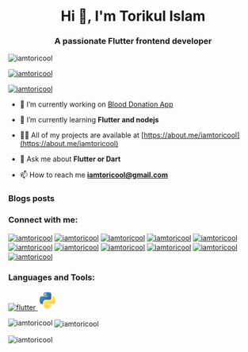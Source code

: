 <h1 align="center">Hi 👋, I'm Torikul Islam</h1>
<h3 align="center">A passionate Flutter frontend developer</h3>

<p align="left"> <img src="https://komarev.com/ghpvc/?username=iamtoricool&label=Profile%20views&color=0e75b6&style=flat" alt="iamtoricool" /> </p>

<p align="left"> <a href="https://github.com/ryo-ma/github-profile-trophy"><img src="https://github-profile-trophy.vercel.app/?username=iamtoricool" alt="iamtoricool" /></a> </p>

<p align="left"> <a href="https://twitter.com/iamtoricool" target="blank"><img src="https://img.shields.io/twitter/follow/iamtoricool?logo=twitter&style=for-the-badge" alt="iamtoricool" /></a> </p>

- 🔭 I’m currently working on [Blood Donation App](https://github.com/iamtoricool/BloodDonationApp)

- 🌱 I’m currently learning **Flutter and nodejs**

- 👨‍💻 All of my projects are available at [https://about.me/iamtoricool](https://about.me/iamtoricool)

- 💬 Ask me about **Flutter or Dart**

- 📫 How to reach me **iamtoricool@gmail.com**

### Blogs posts
<!-- BLOG-POST-LIST:START -->
<!-- BLOG-POST-LIST:END -->

<h3 align="left">Connect with me:</h3>
<p align="left">
<a href="https://codepen.io/iamtoricool" target="blank"><img align="center" src="https://raw.githubusercontent.com/rahuldkjain/github-profile-readme-generator/master/src/images/icons/Social/codepen.svg" alt="iamtoricool" height="30" width="40" /></a>
<a href="https://dev.to/iamtoricool" target="blank"><img align="center" src="https://raw.githubusercontent.com/rahuldkjain/github-profile-readme-generator/master/src/images/icons/Social/devto.svg" alt="iamtoricool" height="30" width="40" /></a>
<a href="https://twitter.com/iamtoricool" target="blank"><img align="center" src="https://raw.githubusercontent.com/rahuldkjain/github-profile-readme-generator/master/src/images/icons/Social/twitter.svg" alt="iamtoricool" height="30" width="40" /></a>
<a href="https://linkedin.com/in/iamtoricool" target="blank"><img align="center" src="https://raw.githubusercontent.com/rahuldkjain/github-profile-readme-generator/master/src/images/icons/Social/linked-in-alt.svg" alt="iamtoricool" height="30" width="40" /></a>
<a href="https://stackoverflow.com/users/iamtoricool" target="blank"><img align="center" src="https://raw.githubusercontent.com/rahuldkjain/github-profile-readme-generator/master/src/images/icons/Social/stack-overflow.svg" alt="iamtoricool" height="30" width="40" /></a>
<a href="https://codesandbox.com/iamtoricool" target="blank"><img align="center" src="https://raw.githubusercontent.com/rahuldkjain/github-profile-readme-generator/master/src/images/icons/Social/codesandbox.svg" alt="iamtoricool" height="30" width="40" /></a>
<a href="https://fb.com/iamtoricool" target="blank"><img align="center" src="https://raw.githubusercontent.com/rahuldkjain/github-profile-readme-generator/master/src/images/icons/Social/facebook.svg" alt="iamtoricool" height="30" width="40" /></a>
<a href="https://instagram.com/iamtoricool" target="blank"><img align="center" src="https://raw.githubusercontent.com/rahuldkjain/github-profile-readme-generator/master/src/images/icons/Social/instagram.svg" alt="iamtoricool" height="30" width="40" /></a>
<a href="https://dribbble.com/iamtoricool" target="blank"><img align="center" src="https://raw.githubusercontent.com/rahuldkjain/github-profile-readme-generator/master/src/images/icons/Social/dribbble.svg" alt="iamtoricool" height="30" width="40" /></a>
<a href="https://www.behance.net/iamtoricool" target="blank"><img align="center" src="https://raw.githubusercontent.com/rahuldkjain/github-profile-readme-generator/master/src/images/icons/Social/behance.svg" alt="iamtoricool" height="30" width="40" /></a>
<a href="https://www.hackerrank.com/iamtoricool" target="blank"><img align="center" src="https://raw.githubusercontent.com/rahuldkjain/github-profile-readme-generator/master/src/images/icons/Social/hackerrank.svg" alt="iamtoricool" height="30" width="40" /></a>
</p>

<h3 align="left">Languages and Tools:</h3>
<p align="left"> <a href="https://flutter.dev" target="_blank" rel="noreferrer"> <img src="https://www.vectorlogo.zone/logos/flutterio/flutterio-icon.svg" alt="flutter" width="40" height="40"/> </a> <a href="https://www.python.org" target="_blank" rel="noreferrer"> <img src="https://raw.githubusercontent.com/devicons/devicon/master/icons/python/python-original.svg" alt="python" width="40" height="40"/> </a> </p>

<p><img align="left" src="https://github-readme-stats.vercel.app/api/top-langs?username=iamtoricool&show_icons=true&locale=en&layout=compact" alt="iamtoricool" /></p>

<p>&nbsp;<img align="center" src="https://github-readme-stats.vercel.app/api?username=iamtoricool&show_icons=true&locale=en" alt="iamtoricool" /></p>

<p><img align="center" src="https://github-readme-streak-stats.herokuapp.com/?user=iamtoricool&" alt="iamtoricool" /></p>
